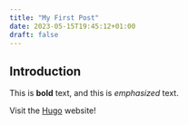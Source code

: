 ```yaml
---
title: "My First Post"
date: 2023-05-15T19:45:12+01:00
draft: false
---
```


## Introduction

This is **bold** text, and this is *emphasized* text.

Visit the [Hugo](https://gohugo.io) website!